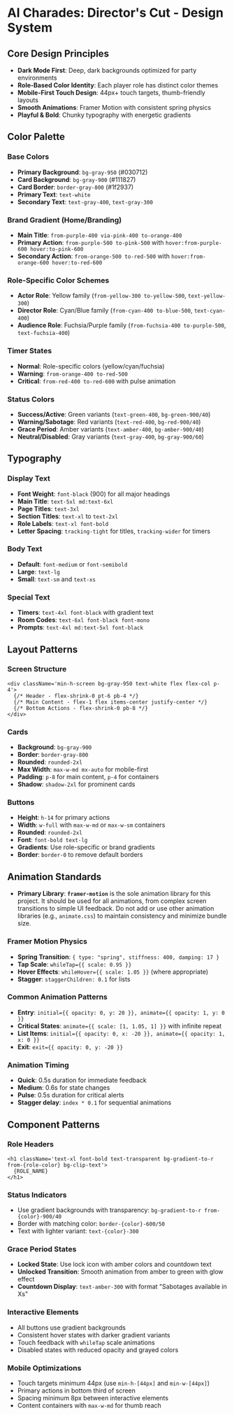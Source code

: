 # AI Charades: Director's Cut - Design System

## Core Design Principles

- **Dark Mode First**: Deep, dark backgrounds optimized for party environments
- **Role-Based Color Identity**: Each player role has distinct color themes
- **Mobile-First Touch Design**: 44px+ touch targets, thumb-friendly layouts
- **Smooth Animations**: Framer Motion with consistent spring physics
- **Playful & Bold**: Chunky typography with energetic gradients

## Color Palette

### Base Colors

- **Primary Background**: `bg-gray-950` (#030712)
- **Card Background**: `bg-gray-900` (#111827)
- **Card Border**: `border-gray-800` (#1f2937)
- **Primary Text**: `text-white`
- **Secondary Text**: `text-gray-400`, `text-gray-300`

### Brand Gradient (Home/Branding)

- **Main Title**: `from-purple-400 via-pink-400 to-orange-400`
- **Primary Action**: `from-purple-500 to-pink-500` with `hover:from-purple-600 hover:to-pink-600`
- **Secondary Action**: `from-orange-500 to-red-500` with `hover:from-orange-600 hover:to-red-600`

### Role-Specific Color Schemes

- **Actor Role**: Yellow family (`from-yellow-300 to-yellow-500`, `text-yellow-300`)
- **Director Role**: Cyan/Blue family (`from-cyan-400 to-blue-500`, `text-cyan-400`)
- **Audience Role**: Fuchsia/Purple family (`from-fuchsia-400 to-purple-500`, `text-fuchsia-400`)

### Timer States

- **Normal**: Role-specific colors (yellow/cyan/fuchsia)
- **Warning**: `from-orange-400 to-red-500`
- **Critical**: `from-red-400 to-red-600` with pulse animation

### Status Colors

- **Success/Active**: Green variants (`text-green-400`, `bg-green-900/40`)
- **Warning/Sabotage**: Red variants (`text-red-400`, `bg-red-900/40`)
- **Grace Period**: Amber variants (`text-amber-400`, `bg-amber-900/40`)
- **Neutral/Disabled**: Gray variants (`text-gray-400`, `bg-gray-900/60`)

## Typography

### Display Text

- **Font Weight**: `font-black` (900) for all major headings
- **Main Title**: `text-5xl md:text-6xl`
- **Page Titles**: `text-3xl`
- **Section Titles**: `text-xl` to `text-2xl`
- **Role Labels**: `text-xl font-bold`
- **Letter Spacing**: `tracking-tight` for titles, `tracking-wider` for timers

### Body Text

- **Default**: `font-medium` or `font-semibold`
- **Large**: `text-lg`
- **Small**: `text-sm` and `text-xs`

### Special Text

- **Timers**: `text-4xl font-black` with gradient text
- **Room Codes**: `text-6xl font-black font-mono`
- **Prompts**: `text-4xl md:text-5xl font-black`

## Layout Patterns

### Screen Structure

```tsx
<div className='min-h-screen bg-gray-950 text-white flex flex-col p-4'>
  {/* Header - flex-shrink-0 pt-6 pb-4 */}
  {/* Main Content - flex-1 flex items-center justify-center */}
  {/* Bottom Actions - flex-shrink-0 pb-8 */}
</div>
```

### Cards

- **Background**: `bg-gray-900`
- **Border**: `border-gray-800`
- **Rounded**: `rounded-2xl`
- **Max Width**: `max-w-md mx-auto` for mobile-first
- **Padding**: `p-8` for main content, `p-4` for containers
- **Shadow**: `shadow-2xl` for prominent cards

### Buttons

- **Height**: `h-14` for primary actions
- **Width**: `w-full` with `max-w-md` or `max-w-sm` containers
- **Rounded**: `rounded-2xl`
- **Font**: `font-bold text-lg`
- **Gradients**: Use role-specific or brand gradients
- **Border**: `border-0` to remove default borders

## Animation Standards

- **Primary Library**: **`framer-motion`** is the sole animation library for this project. It should be used for all animations, from complex screen transitions to simple UI feedback. Do not add or use other animation libraries (e.g., `animate.css`) to maintain consistency and minimize bundle size.

### Framer Motion Physics

- **Spring Transition**: `{ type: "spring", stiffness: 400, damping: 17 }`
- **Tap Scale**: `whileTap={{ scale: 0.95 }}`
- **Hover Effects**: `whileHover={{ scale: 1.05 }}` (where appropriate)
- **Stagger**: `staggerChildren: 0.1` for lists

### Common Animation Patterns

- **Entry**: `initial={{ opacity: 0, y: 20 }}, animate={{ opacity: 1, y: 0 }}`
- **Critical States**: `animate={{ scale: [1, 1.05, 1] }}` with infinite repeat
- **List Items**: `initial={{ opacity: 0, x: -20 }}, animate={{ opacity: 1, x: 0 }}`
- **Exit**: `exit={{ opacity: 0, y: -20 }}`

### Animation Timing

- **Quick**: 0.5s duration for immediate feedback
- **Medium**: 0.6s for state changes
- **Pulse**: 0.5s duration for critical alerts
- **Stagger delay**: `index * 0.1` for sequential animations

## Component Patterns

### Role Headers

```tsx
<h1 className='text-xl font-bold text-transparent bg-gradient-to-r from-{role-color} bg-clip-text'>
  {ROLE_NAME}
</h1>
```

### Status Indicators

- Use gradient backgrounds with transparency: `bg-gradient-to-r from-{color}-900/40`
- Border with matching color: `border-{color}-600/50`
- Text with lighter variant: `text-{color}-300`

### Grace Period States

- **Locked State**: Use lock icon with amber colors and countdown text
- **Unlocked Transition**: Smooth animation from amber to green with glow effect
- **Countdown Display**: `text-amber-300` with format "Sabotages available in Xs"

### Interactive Elements

- All buttons use gradient backgrounds
- Consistent hover states with darker gradient variants
- Touch feedback with `whileTap` scale animations
- Disabled states with reduced opacity and grayed colors

### Mobile Optimizations

- Touch targets minimum 44px (use `min-h-[44px]` and `min-w-[44px]`)
- Primary actions in bottom third of screen
- Spacing minimum 8px between interactive elements
- Content containers with `max-w-md` for thumb reach
